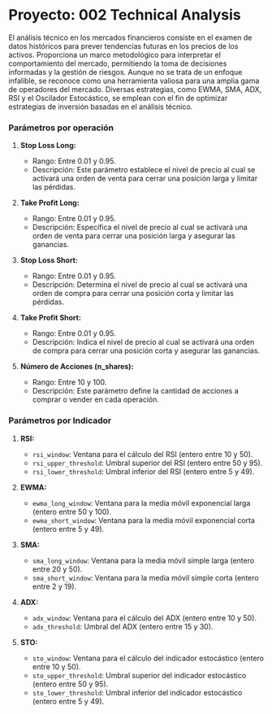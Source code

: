 # Proyecto: 002 Technical Analysis

El análisis técnico en los mercados financieros consiste en el examen de datos históricos para prever tendencias futuras en los precios de los activos. Proporciona un marco metodológico para interpretar el comportamiento del mercado, permitiendo la toma de decisiones informadas y la gestión de riesgos. Aunque no se trata de un enfoque infalible, se reconoce como una herramienta valiosa para una amplia gama de operadores del mercado. Diversas estrategias, como EWMA, SMA, ADX, RSI y el Oscilador Estocástico, se emplean con el fin de optimizar estrategias de inversión basadas en el análisis técnico.

### Parámetros por operación

1. **Stop Loss Long:**
   - Rango: Entre 0.01 y 0.95.
   - Descripción: Este parámetro establece el nivel de precio al cual se activará una orden de venta para cerrar una posición larga y limitar las pérdidas.

2. **Take Profit Long:**
   - Rango: Entre 0.01 y 0.95.
   - Descripción: Especifica el nivel de precio al cual se activará una orden de venta para cerrar una posición larga y asegurar las ganancias.

3. **Stop Loss Short:**
   - Rango: Entre 0.01 y 0.95.
   - Descripción: Determina el nivel de precio al cual se activará una orden de compra para cerrar una posición corta y limitar las pérdidas.

4. **Take Profit Short:**
   - Rango: Entre 0.01 y 0.95.
   - Descripción: Indica el nivel de precio al cual se activará una orden de compra para cerrar una posición corta y asegurar las ganancias.

5. **Número de Acciones (n_shares):**
   - Rango: Entre 10 y 100.
   - Descripción: Este parámetro define la cantidad de acciones a comprar o vender en cada operación.

### Parámetros por Indicador

1. **RSI:**
   - `rsi_window`: Ventana para el cálculo del RSI (entero entre 10 y 50).
   - `rsi_upper_threshold`: Umbral superior del RSI (entero entre 50 y 95).
   - `rsi_lower_threshold`: Umbral inferior del RSI (entero entre 5 y 49).

2. **EWMA:**
   - `ewma_long_window`: Ventana para la media móvil exponencial larga (entero entre 50 y 100).
   - `ewma_short_window`: Ventana para la media móvil exponencial corta (entero entre 5 y 49).

3. **SMA:**
   - `sma_long_window`: Ventana para la media móvil simple larga (entero entre 20 y 50).
   - `sma_short_window`: Ventana para la media móvil simple corta (entero entre 2 y 19).

4. **ADX:**
   - `adx_window`: Ventana para el cálculo del ADX (entero entre 10 y 50).
   - `adx_threshold`: Umbral del ADX (entero entre 15 y 30).

5. **STO:**
   - `sto_window`: Ventana para el cálculo del indicador estocástico (entero entre 10 y 50).
   - `sto_upper_threshold`: Umbral superior del indicador estocástico (entero entre 50 y 95).
   - `sto_lower_threshold`: Umbral inferior del indicador estocástico (entero entre 5 y 49).



